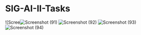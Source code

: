 # SIG-AI-II-Tasks
![Scree![Screenshot (91)](https://github.com/user-attachments/assets/cdc04488-312d-47a3-aab7-0d0a51e07982)
![Screenshot (92)](https://github.com/user-attachments/assets/da8158e5-c88b-4537-bb48-b432fc29d562)
![Screenshot (93)](https://github.com/user-attachments/assets/40b73cfe-0a2b-40a9-9d4f-16e13469311b)
![Screenshot (94)](https://github.com/user-attachments/assets/bbd307de-f7e4-4061-87bc-d2b2c15c52b5)

